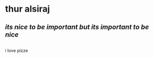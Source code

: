 <h1><b> thur alsiraj</b></h1>
<h2><em>its nice to be important but its important to be nice</em></h2>
<img scr="https://tse3.mm.bing.net/th?id=OIP.x_MFIqiZQ7B3ZgEi8OydoAHaEK&pid=Api&P=0&w=277&h=157b"/>
<p>i love pizze</p>

